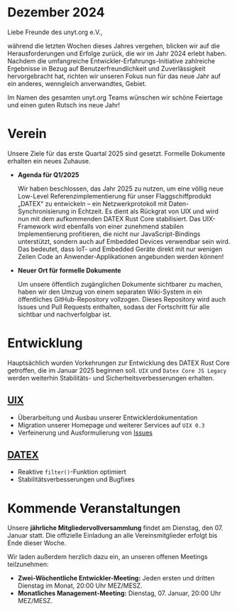 # Dezember 2024

Liebe Freunde des unyt.org e.V.,

während die letzten Wochen dieses Jahres vergehen, blicken wir auf die Herausforderungen und Erfolge zurück, die wir im Jahr 2024 erlebt haben. Nachdem die umfangreiche Entwickler-Erfahrungs-Initiative zahlreiche Ergebnisse in Bezug auf Benutzerfreundlichkeit und Zuverlässigkeit hervorgebracht hat, richten wir unseren Fokus nun für das neue Jahr auf ein anderes, wenngleich anverwandtes, Gebiet.

Im Namen des gesamten unyt.org Teams wünschen wir schöne Feiertage und einen guten Rutsch ins neue Jahr!

# Verein

Unsere Ziele für das erste Quartal 2025 sind gesetzt. Formelle Dokumente erhalten ein neues Zuhause.

- **Agenda für Q1/2025**
  
  Wir haben beschlossen, das Jahr 2025 zu nutzen, um eine völlig neue Low-Level Referenzimplementierung für unser
  Flaggschiffprodukt „DATEX“ zu entwickeln – ein Netzwerkprotokoll mit Daten-Synchronisierung in Echtzeit. Es dient
  als Rückgrat von UIX und wird nun mit dem aufkommenden DATEX Rust Core stabilisiert.
  Das UIX-Framework wird ebenfalls von einer zunehmend stabilen Implementierung profitieren, die nicht nur JavaScript-Bindings unterstützt, sondern auch auf Embedded Devices verwendbar sein wird. Das bedeutet, dass IoT- und Embedded Geräte direkt mit nur wenigen Zeilen Code an Anwender-Applikationen angebunden werden können!

- **Neuer Ort für formelle Dokumente**

  Um unsere öffentlich zugänglichen Dokumente sichtbarer zu machen, haben wir den Umzug von einem separaten Wiki-System in ein öffentliches GitHub-Repository vollzogen. Dieses Repository wird auch Issues und Pull Requests enthalten, sodass der Fortschritt für alle sichtbar und nachverfolgbar ist.

# Entwicklung
Hauptsächlich wurden Vorkehrungen zur Entwicklung des DATEX Rust Core getroffen, die im Januar 2025 beginnen soll.
`UIX` und `Datex Core JS Legacy` werden weiterhin Stabilitäts- und Sicherheitsverbesserungen erhalten.

## [UIX](https://github.com/unyt-org/uix/pulls?q=is:closed%20created:2024-11-01..2024-11-30)
* Überarbeitung und Ausbau unserer Entwicklerdokumentation
* Migration unserer Homepage und weiterer Services auf `UIX 0.3`
* Verfeinerung und Ausformulierung von [Issues](https://github.com/unyt-org/uix/issues/) 

## [DATEX](https://github.com/unyt-org/datex-core-js-legacy/pulls?q=is:closed%20created:2024-11-01..2024-11-30)
* Reaktive `filter()`-Funktion optimiert
* Stabilitätsverbesserungen und Bugfixes


# Kommende Veranstaltungen

Unsere **jährliche Mitgliedervollversammlung** findet am Dienstag, den 07. Januar statt. Die offizielle Einladung an alle Vereinsmitglieder erfolgt bis Ende dieser Woche.

Wir laden außerdem herzlich dazu ein, an unseren offenen Meetings teilzunehmen:

* **Zwei-Wöchentliche Entwickler-Meeting:** Jeden ersten und dritten Dienstag im Monat, 20:00 Uhr MEZ/MESZ.
* **Monatliches Management-Meeting:** Dienstag, 07. Januar, 20:00 Uhr MEZ/MESZ.
